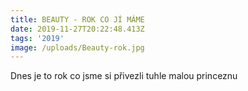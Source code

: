 ```yaml
---
title: BEAUTY - ROK CO JÍ MÁME
date: 2019-11-27T20:22:48.413Z
tags: '2019'
image: /uploads/Beauty-rok.jpg
---
```

Dnes je to rok co jsme si přivezli tuhle malou princeznu
